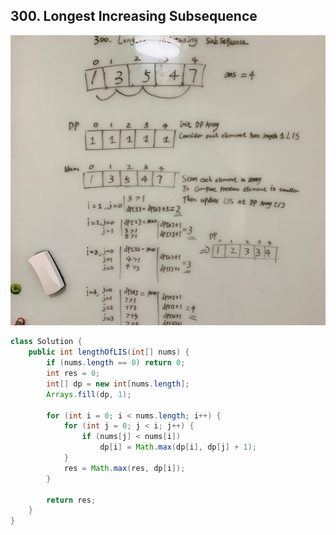 ## 300. Longest Increasing Subsequence
![](https://github.com/junj0619/CodeLab/blob/master/src/CS1802/Images/LIS-bu.jpg)
```java
class Solution {
    public int lengthOfLIS(int[] nums) {
        if (nums.length == 0) return 0;
        int res = 0;
        int[] dp = new int[nums.length];
        Arrays.fill(dp, 1);
        
        for (int i = 0; i < nums.length; i++) {
            for (int j = 0; j < i; j++) {
                if (nums[j] < nums[i])
                    dp[i] = Math.max(dp[i], dp[j] + 1);
            }
            res = Math.max(res, dp[i]);
        }
        
        return res;  
    }
}
```

